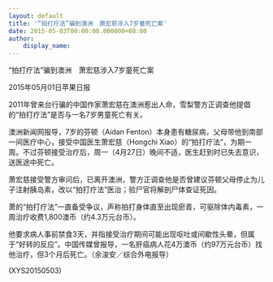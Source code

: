 ```yaml
---
layout: default
title: '“拍打疗法”骗到澳洲　萧宏慈涉入7岁童死亡案'
date: 2015-05-03T00:00:00.000000+08:00
author:
    display_name: 
---
```


“拍打疗法”骗到澳洲　萧宏慈涉入7岁童死亡案

2015年05月01日苹果日报

2011年曾来台行骗的中国作家萧宏慈在澳洲惹出人命，雪梨警方正调查他提倡的“拍打疗法”是否与一名7岁男童死亡有关。

澳洲新闻网报导，7岁的芬顿（Aidan Fenton）本身患有糖尿病，父母带他到南部一间医疗中心，接受中国医生萧宏慈（Hongchi Xiao）的“拍打疗法”，为期一周。不过芬顿接受治疗后，周一（4月27日）晚间不适，医生赶到时已失去意识，送医途中死亡。

萧宏慈接受警方审问后，已离开澳洲，警方正调查他是否曾建议芬顿父母停止为儿子注射胰岛素，改以“拍打疗法”医治；验尸官将解剖尸体查证死因。

萧的“拍打疗法”一直备受争议，声称拍打身体直至出现瘀青，可驱除体内毒素，一周治疗收费1,800澳币（约4.3万元台币）。

他要求病人事前禁食3天，并指接受治疗期间可能出现呕吐或间歇性头晕，但属于“好转的反应”。中国传媒曾报导，一名肝癌病人花4万澳币（约97万元台币）找他治疗，但3个月后死亡。（余浚安／综合外电报导）

(XYS20150503)

